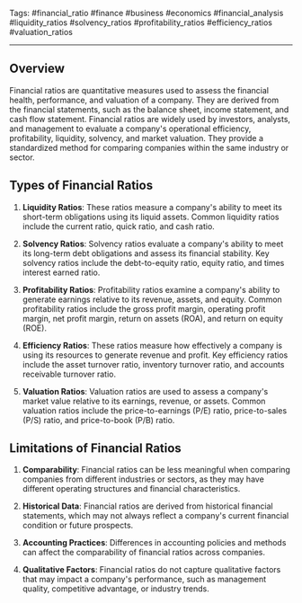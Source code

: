 Tags: #financial_ratio #finance #business #economics #financial_analysis #liquidity_ratios #solvency_ratios #profitability_ratios #efficiency_ratios #valuation_ratios

---

## Overview

Financial ratios are quantitative measures used to assess the financial health, performance, and valuation of a company. They are derived from the financial statements, such as the balance sheet, income statement, and cash flow statement. Financial ratios are widely used by investors, analysts, and management to evaluate a company's operational efficiency, profitability, liquidity, solvency, and market valuation. They provide a standardized method for comparing companies within the same industry or sector.

## Types of Financial Ratios

1.  **Liquidity Ratios**: These ratios measure a company's ability to meet its short-term obligations using its liquid assets. Common liquidity ratios include the current ratio, quick ratio, and cash ratio.
    
2.  **Solvency Ratios**: Solvency ratios evaluate a company's ability to meet its long-term debt obligations and assess its financial stability. Key solvency ratios include the debt-to-equity ratio, equity ratio, and times interest earned ratio.
    
3.  **Profitability Ratios**: Profitability ratios examine a company's ability to generate earnings relative to its revenue, assets, and equity. Common profitability ratios include the gross profit margin, operating profit margin, net profit margin, return on assets (ROA), and return on equity (ROE).
    
4.  **Efficiency Ratios**: These ratios measure how effectively a company is using its resources to generate revenue and profit. Key efficiency ratios include the asset turnover ratio, inventory turnover ratio, and accounts receivable turnover ratio.
    
5.  **Valuation Ratios**: Valuation ratios are used to assess a company's market value relative to its earnings, revenue, or assets. Common valuation ratios include the price-to-earnings (P/E) ratio, price-to-sales (P/S) ratio, and price-to-book (P/B) ratio.
    

## Limitations of Financial Ratios

1.  **Comparability**: Financial ratios can be less meaningful when comparing companies from different industries or sectors, as they may have different operating structures and financial characteristics.
    
2.  **Historical Data**: Financial ratios are derived from historical financial statements, which may not always reflect a company's current financial condition or future prospects.
    
3.  **Accounting Practices**: Differences in accounting policies and methods can affect the comparability of financial ratios across companies.
    
4.  **Qualitative Factors**: Financial ratios do not capture qualitative factors that may impact a company's performance, such as management quality, competitive advantage, or industry trends.